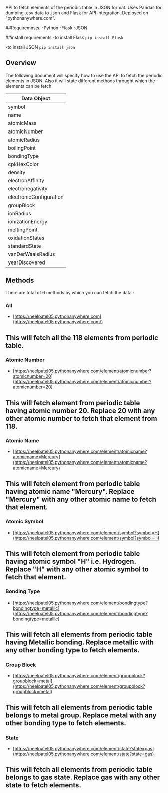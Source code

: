 
API to fetch elements of the periodic table in JSON format. Uses Pandas for dumping .csv data to .json and Flask for API Integration. Deployed on "pythonanywhere.com".

##Requiremnsts:
-Python
-Flask
-JSON


##install requirements
-to install Flask
   `pip install Flask`

-to install JSON
   `pip install json`

## Overview
The following document will specify how to use the API to fetch the periodic elements in JSON. Also it will state different methods throught which the elements can be fetch.

|     **Data Object**    |
|------------------------|
| symbol                 |
| name                   |
| atomicMass             |
| atomicNumber           |
| atomicRadius           |
| boilingPoint           |
| bondingType            |
| cpkHexColor            |
| density                |
| electronAffinity       |
| electronegativity      |
| electronicConfiguration|
| groupBlock             |
| ionRadius              |
| ionizationEnergy       |
| meltingPoint           |
| oxidationStates        |
| standardState          |
| vanDerWaalsRadius      |
| yearDiscovered         |


## Methods
There are total of 6 methods by which you can fetch the data :

### All

- [https://neelpatel05.pythonanywhere.com](https://neelpatel05.pythonanywhere.com/)

This will fetch all the 118 elements from periodic table.
--------------------------------------------------------------------------------------------------------------------------------------------
### Atomic Number


- [https://neelpatel05.pythonanywhere.com/element/atomicnumber?atomicnumber=20](https://neelpatel05.pythonanywhere.com/element/atomicnumber?atomicnumber=20)

This will fetch element from periodic table having atomic number 20. Replace 20 with any other atomic number to fetch that element from 118.
--------------------------------------------------------------------------------------------------------------------------------------------

### Atomic Name


- [https://neelpatel05.pythonanywhere.com/element/atomicname?atomicname=Mercury](https://neelpatel05.pythonanywhere.com/element/atomicname?atomicname=Mercury)

This will fetch element from periodic table having atomic name "Mercury". Replace "Mercury" with any other atomic name to fetch that element.
--------------------------------------------------------------------------------------------------------------------------------------------

### Atomic Symbol


- [https://neelpatel05.pythonanywhere.com/element/symbol?symbol=H](https://neelpatel05.pythonanywhere.com/element/symbol?symbol=H)

This will fetch element from periodic table having atomic symbol "H" i.e. Hydrogen. Replace "H" with any other atomic symbol to fetch that element.
--------------------------------------------------------------------------------------------------------------------------------------------

### Bonding Type


- [https://neelpatel05.pythonanywhere.com/element/bondingtype?bondingtype=metallic](https://neelpatel05.pythonanywhere.com/element/bondingtype?bondingtype=metallic)

This will fetch all elements from periodic table having  Metallic bonding. Replace metallic with any other bonding type to fetch elements.
--------------------------------------------------------------------------------------------------------------------------------------------

### Group Block


- [https://neelpatel05.pythonanywhere.com/element/groupblock?groupblock=metal](https://neelpatel05.pythonanywhere.com/element/groupblock?groupblock=metal)

This will fetch all elements from periodic table belongs to metal group. Replace metal with any other bonding type to fetch elements.
--------------------------------------------------------------------------------------------------------------------------------------------

### State


- [https://neelpatel05.pythonanywhere.com/element/state?state=gas](https://neelpatel05.pythonanywhere.com/element/state?state=gas)

This will fetch all elements from periodic table belongs to gas state. Replace gas with any other state to fetch elements.
--------------------------------------------------------------------------------------------------------------------------------------------
